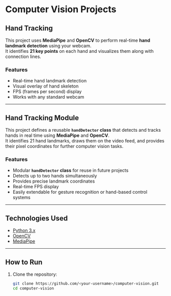# Computer Vision Projects

## Hand Tracking
This project uses **MediaPipe** and **OpenCV** to perform real-time **hand landmark detection** using your webcam.  
It identifies **21 key points** on each hand and visualizes them along with connection lines.

### Features
- Real-time hand landmark detection  
- Visual overlay of hand skeleton  
- FPS (frames per second) display  
- Works with any standard webcam  

---

## Hand Tracking Module
This project defines a reusable **`handDetector` class** that detects and tracks hands in real time using **MediaPipe** and **OpenCV**.  
It identifies 21 hand landmarks, draws them on the video feed, and provides their pixel coordinates for further computer vision tasks.

### Features
- Modular **`handDetector` class** for reuse in future projects  
- Detects up to two hands simultaneously  
- Provides precise landmark coordinates  
- Real-time FPS display  
- Easily extendable for gesture recognition or hand-based control systems  

---

## Technologies Used
- [Python 3.x](https://www.python.org/)
- [OpenCV](https://opencv.org/)
- [MediaPipe](https://developers.google.com/mediapipe)

---

## How to Run
1. Clone the repository:
   ```bash
   git clone https://github.com/<your-username>/computer-vision.git
   cd computer-vision
